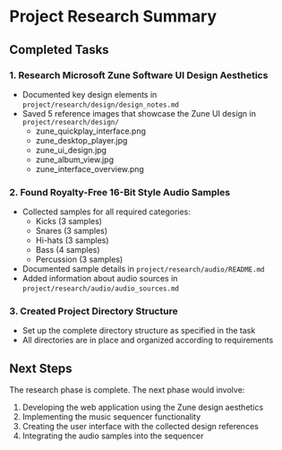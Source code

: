 # Project Research Summary

## Completed Tasks

### 1. Research Microsoft Zune Software UI Design Aesthetics
- Documented key design elements in `project/research/design/design_notes.md`
- Saved 5 reference images that showcase the Zune UI design in `project/research/design/`
  - zune_quickplay_interface.png
  - zune_desktop_player.jpg
  - zune_ui_design.jpg
  - zune_album_view.jpg
  - zune_interface_overview.png

### 2. Found Royalty-Free 16-Bit Style Audio Samples
- Collected samples for all required categories:
  - Kicks (3 samples)
  - Snares (3 samples)
  - Hi-hats (3 samples)
  - Bass (4 samples)
  - Percussion (3 samples)
- Documented sample details in `project/research/audio/README.md`
- Added information about audio sources in `project/research/audio/audio_sources.md`

### 3. Created Project Directory Structure
- Set up the complete directory structure as specified in the task
- All directories are in place and organized according to requirements

## Next Steps
The research phase is complete. The next phase would involve:
1. Developing the web application using the Zune design aesthetics
2. Implementing the music sequencer functionality
3. Creating the user interface with the collected design references
4. Integrating the audio samples into the sequencer
